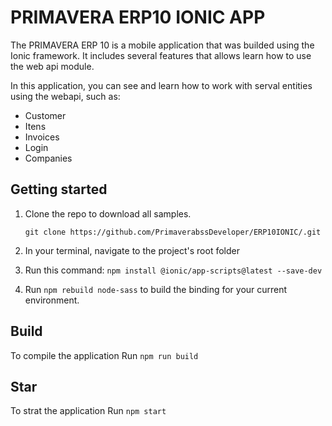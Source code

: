 ﻿# PRIMAVERA ERP10 IONIC APP
The PRIMAVERA ERP 10 is a mobile application that was builded using the Ionic framework. It includes several features that allows learn how to use the web api module.

In this application, you can see and learn how to work with serval entities using the webapi, such as:
- Customer
- Itens
- Invoices
- Login
- Companies

## Getting started
1. Clone the repo to download all samples.

   `git clone https://github.com/PrimaverabssDeveloper/ERP10IONIC/.git`

2. In your terminal, navigate to the project's root folder
3. Run this command: `npm install @ionic/app-scripts@latest --save-dev`
4. Run `npm rebuild node-sass` to build the binding for your current environment.

## Build
To compile the application Run `npm run build`

## Star
To strat the application Run `npm start`
